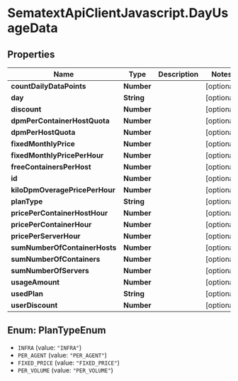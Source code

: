 # SematextApiClientJavascript.DayUsageData

## Properties
| Name                           | Type       | Description | Notes      |
| ------------------------------ | ---------- | ----------- | ---------- |
| **countDailyDataPoints**       | **Number** |             | [optional] |
| **day**                        | **String** |             | [optional] |
| **discount**                   | **Number** |             | [optional] |
| **dpmPerContainerHostQuota**   | **Number** |             | [optional] |
| **dpmPerHostQuota**            | **Number** |             | [optional] |
| **fixedMonthlyPrice**          | **Number** |             | [optional] |
| **fixedMonthlyPricePerHour**   | **Number** |             | [optional] |
| **freeContainersPerHost**      | **Number** |             | [optional] |
| **id**                         | **Number** |             | [optional] |
| **kiloDpmOveragePricePerHour** | **Number** |             | [optional] |
| **planType**                   | **String** |             | [optional] |
| **pricePerContainerHostHour**  | **Number** |             | [optional] |
| **pricePerContainerHour**      | **Number** |             | [optional] |
| **pricePerServerHour**         | **Number** |             | [optional] |
| **sumNumberOfContainerHosts**  | **Number** |             | [optional] |
| **sumNumberOfContainers**      | **Number** |             | [optional] |
| **sumNumberOfServers**         | **Number** |             | [optional] |
| **usageAmount**                | **Number** |             | [optional] |
| **usedPlan**                   | **String** |             | [optional] |
| **userDiscount**               | **Number** |             | [optional] |

<a name="PlanTypeEnum"></a>
## Enum: PlanTypeEnum

* `INFRA` (value: `"INFRA"`)
* `PER_AGENT` (value: `"PER_AGENT"`)
* `FIXED_PRICE` (value: `"FIXED_PRICE"`)
* `PER_VOLUME` (value: `"PER_VOLUME"`)
